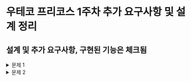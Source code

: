 # 우테코 프리코스 1주차 추가 요구사항 및 설계 정리

## 설계 및 추가 요구사항, 구현된 기능은 체크됨

<details>
<summary>문제 1</summary>
추가 요구사항 분석<br/>

- 제한사항으로 pobi와 crong의 길이는 항상 2이므로 null check를 하지 않아도 된다.(선택)
- 1부터 400페이지의 책을 주웠으나, 입력 제한사항에 값의 범위가 기재되지 않아 입력된 값이 400이상인지 판단해야한다.
- 왼쪽, 오른쪽 페이지가 순서대로 들어 왔지만 왼쪽, 오른쪽 값이 연속된 수 인지 제한이 없어 판단해야한다.

설계<br/>

- [x] PageGame은 int getResult() 를 통해 결과 2, 1, 0, -1을 반환한다.
- [x] PageScore는 int getScore()를 통해 참가자 개인의 점수를 반환하고 예외의 경우 -1로 처리한다.
- [x] PageValidator는 boolean isValid(List\<Integer> user)를 통해 입력값이 유효한지 판단한다.

</details>

<details>

<summary>문제 2</summary>
설계<br/>

- [x] TextDecoder는 String getCipher() 와 String getPlainText()로 원문과 해독된 평문을 반환한다.
- [x] TextDecoderV1 구현체는 문자열과 Stack 구조체를 사용하여 getPlainText()를 구현한다.

</details>



